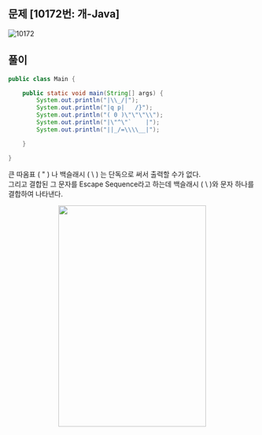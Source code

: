 ## 문제 [10172번: 개-Java]
![10172](https://user-images.githubusercontent.com/98507442/153442706-d2f3b98f-0d8a-4434-9647-7766d2c91781.png)
## 풀이

~~~java
public class Main {

	public static void main(String[] args) {
		System.out.println("|\\_/|");
		System.out.println("|q p|   /}");
		System.out.println("( 0 )\"\"\"\\");
		System.out.println("|\"^\"`    |");
		System.out.println("||_/=\\\\__|");

	}

}
~~~

큰 따옴표 ( \" ) 나 백슬래시 ( \\ ) 는 단독으로 써서 출력할 수가 없다.  
그리고 결합된 그 문자를 Escape Sequence라고 하는데 백슬래시 ( \\ )와 문자 하나를 결합하여 나타낸다.  
<p align="center">
<img src="https://user-images.githubusercontent.com/98507442/153470934-95e04c5f-51a6-409c-b104-bcdc7fdec20b.png" width="300" height="450">
</p>
